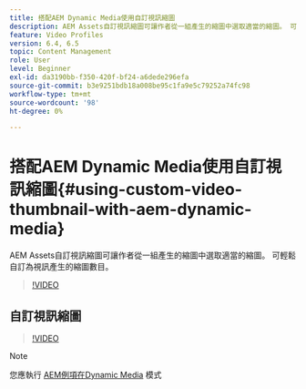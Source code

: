 ```yaml
---
title: 搭配AEM Dynamic Media使用自訂視訊縮圖
description: AEM Assets自訂視訊縮圖可讓作者從一組產生的縮圖中選取適當的縮圖。 可輕鬆自訂為視訊產生的縮圖數目。
feature: Video Profiles
version: 6.4, 6.5
topic: Content Management
role: User
level: Beginner
exl-id: da3190bb-f350-420f-bf24-a6dede296efa
source-git-commit: b3e9251bdb18a008be95c1fa9e5c79252a74fc98
workflow-type: tm+mt
source-wordcount: '98'
ht-degree: 0%

---
```


# 搭配AEM Dynamic Media使用自訂視訊縮圖{#using-custom-video-thumbnail-with-aem-dynamic-media}

AEM Assets自訂視訊縮圖可讓作者從一組產生的縮圖中選取適當的縮圖。 可輕鬆自訂為視訊產生的縮圖數目。

>[!VIDEO](https://video.tv.adobe.com/v/16467?quality=12&learn=on)

## 自訂視訊縮圖

>[!VIDEO](https://video.tv.adobe.com/v/18867?quality=12&learn=on)

>[!NOTE]
>
>您應執行 [AEM例項在Dynamic Media](https://experienceleague.adobe.com/docs/) 模式
